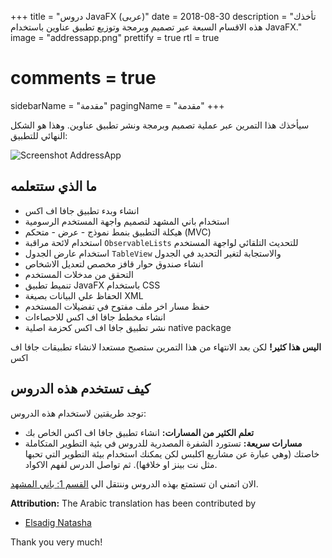 +++
title = "دروس JavaFX (عربى)"
date = 2018-08-30
description = "تأخذك هذه الاقسام السبعة عبر تصميم وبرمجة وتوزيع تطبيق عناوين باستخدام JavaFX."
image = "addressapp.png"
prettify = true
rtl = true
# comments = true 
sidebarName = "مقدمة"
pagingName = "مقدمة"
+++

سيأخذك هذا التمرين عبر عملية تصميم وبرمجة ونشر تطبيق عناوين. وهذا هو الشكل النهائي للتطبيق:

![Screenshot AddressApp](addressapp.png)


## ما الذي ستتعلمه

* انشاء وبدء تطبيق جافا اف اكس
* استخدام باني المشهد لتصميم واجهة المستخدم الرسومية
* هيكلة التطبيق بنمط نموذج - عرض - متحكم (MVC)
* استخدام لائحة مراقبة `ObservableLists` للتحديث التلقائي لواجهة المستخدم
* استخدام عارض الجدول `TableView` والاستجابة لتغير التحديد في الجدول
* انشاء صندوق حوار قافز مخصص لتعديل الاشخاص
* التحقق من مدخلات المستخدم
* تنميط تطبيق JavaFX باستخدام CSS
* الحفاظ علي البيانات بصيغة XML
* حفظ مسار اخر ملف مفتوح في تفضيلات المستخدم
* انشاء مخطط جافا اف اكس للاحصاءات
* نشر تطبيق جافا اف اكس كحزمة اصلية native package

**اليس هذا كثير!**  لكن بعد الانتهاء من هذا التمرين ستصبح مستعدا لانشاء تطبيقات جافا اف اكس


## كيف تستخدم هذه الدروس

توجد طريقتين لاستخدام هذه الدروس:

* **تعلم الكثير من المسارات:** انشاء تطبيق جافا اف اكس الخاص بك
* **مسارات سريعة:** تستورد الشفرة المصدرية للدروس في بئية التطوير المتكاملة خاصتك (وهي عبارة عن مشاريع اكلبس لكن يمكنك استخدام بيئة التطوير التي تحبها مثل نت بينز او خلافها). ثم تواصل الدرس لفهم الاكواد.

الان اتمني ان تستمتع بهذه الدروس وننتقل الي [القسم 1: باني المشهد](/ar/library/javafx-tutorial/part1/).

<div dir="ltr" class="alert alert-success">
  <strong><i class="fa fa-trophy"></i> Attribution:</strong> The Arabic translation has been contributed by 
  <ul>
    <li><a href="https://github.com/sadig41" class="alert-link">Elsadig Natasha</a></li> 
  </ul>
  Thank you very much!
</div>